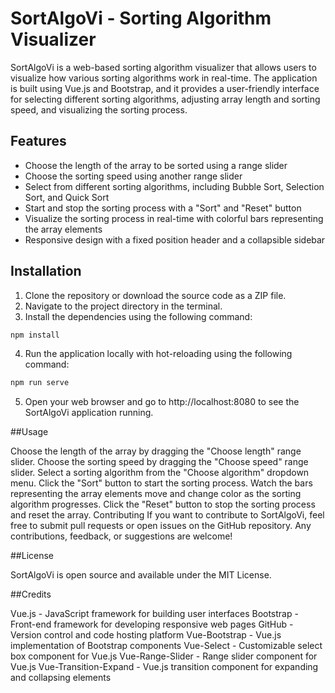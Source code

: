 # SortAlgoVi - Sorting Algorithm Visualizer

SortAlgoVi is a web-based sorting algorithm visualizer that allows users to visualize how various sorting algorithms work in real-time. The application is built using Vue.js and Bootstrap, and it provides a user-friendly interface for selecting different sorting algorithms, adjusting array length and sorting speed, and visualizing the sorting process.

## Features

- Choose the length of the array to be sorted using a range slider
- Choose the sorting speed using another range slider
- Select from different sorting algorithms, including Bubble Sort, Selection Sort, and Quick Sort
- Start and stop the sorting process with a "Sort" and "Reset" button
- Visualize the sorting process in real-time with colorful bars representing the array elements
- Responsive design with a fixed position header and a collapsible sidebar

## Installation

1. Clone the repository or download the source code as a ZIP file.
2. Navigate to the project directory in the terminal.
3. Install the dependencies using the following command:

```sh
npm install
```
4. Run the application locally with hot-reloading using the following command:

```sh
npm run serve
```

5. Open your web browser and go to http://localhost:8080 to see the SortAlgoVi application running.

##Usage

Choose the length of the array by dragging the "Choose length" range slider.
Choose the sorting speed by dragging the "Choose speed" range slider.
Select a sorting algorithm from the "Choose algorithm" dropdown menu.
Click the "Sort" button to start the sorting process.
Watch the bars representing the array elements move and change color as the sorting algorithm progresses.
Click the "Reset" button to stop the sorting process and reset the array.
Contributing
If you want to contribute to SortAlgoVi, feel free to submit pull requests or open issues on the GitHub repository. Any contributions, feedback, or suggestions are welcome!

##License

SortAlgoVi is open source and available under the MIT License.

##Credits

Vue.js - JavaScript framework for building user interfaces
Bootstrap - Front-end framework for developing responsive web pages
GitHub - Version control and code hosting platform
Vue-Bootstrap - Vue.js implementation of Bootstrap components
Vue-Select - Customizable select box component for Vue.js
Vue-Range-Slider - Range slider component for Vue.js
Vue-Transition-Expand - Vue.js transition component for expanding and collapsing elements
